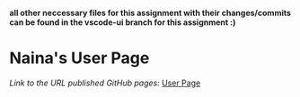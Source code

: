 **all other neccessary files for this assignment with their changes/commits can be found in the vscode-ui branch for this assignment :)**

# Naina's User Page
*Link to the URL published GitHub pages:* [User Page](https://n2singh.github.io/cse110-Lab1/)

